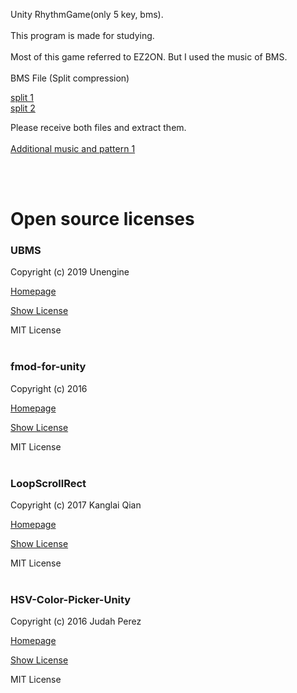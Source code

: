 Unity RhythmGame(only 5 key, bms).<br/><br/>
This program is made for studying.<br/><br/>
Most of this game referred to EZ2ON. But I used the music of BMS.<br/><br/>
BMS File (Split compression)<br/>

[split 1](https://drive.google.com/file/d/1zPiAg2gfI2FFOD8rXqoE91DwVGHalcvD/view?usp=sharing)<br/>
[split 2](https://drive.google.com/file/d/1Y1n4U-R1A3rIdqpTvkPS4_PCTtNCN4fJ/view?usp=sharing)

Please receive both files and extract them.<br/><br/>
[Additional music and pattern 1](https://drive.google.com/file/d/1hgrlDbFu2_czRKCDzIPxmnvHVYytRTSN/view?usp=sharing)

<br/><br/>

# Open source licenses

### UBMS

Copyright (c) 2019 Unengine

[Homepage](https://github.com/Unengine/UBMS)

[Show License](https://github.com/Unengine/UBMS/blob/master/LICENSE)

MIT License
<br/><br/>
### fmod-for-unity

Copyright (c) 2016

[Homepage](https://github.com/fmod/fmod-for-unity)

[Show License](https://github.com/fmod/fmod-for-unity/blob/2.02/LICENSE)

MIT License
<br/><br/>
### LoopScrollRect

Copyright (c) 2017 Kanglai Qian

[Homepage](https://github.com/qiankanglai/LoopScrollRect)

[Show License](https://github.com/qiankanglai/LoopScrollRect/blob/master/LICENSE)

MIT License
<br/><br/>
### HSV-Color-Picker-Unity

Copyright (c) 2016 Judah Perez

[Homepage](https://github.com/judah4/HSV-Color-Picker-Unity)

[Show License](https://github.com/judah4/HSV-Color-Picker-Unity/blob/master/LICENSE)

MIT License
